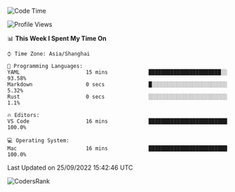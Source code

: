 <!--START_SECTION:waka-->
![Code Time](http://img.shields.io/badge/Code%20Time-1%2C679%20hrs%201%20min-blue)

![Profile Views](http://img.shields.io/badge/Profile%20Views-21-blue)

📊 **This Week I Spent My Time On** 

```text
⌚︎ Time Zone: Asia/Shanghai

💬 Programming Languages: 
YAML                     15 mins             ███████████████████████░░   93.58% 
Markdown                 0 secs              █░░░░░░░░░░░░░░░░░░░░░░░░   5.32% 
Rust                     0 secs              ░░░░░░░░░░░░░░░░░░░░░░░░░   1.1%

🔥 Editors: 
VS Code                  16 mins             █████████████████████████   100.0%

💻 Operating System: 
Mac                      16 mins             █████████████████████████   100.0%

```


 Last Updated on 25/09/2022 15:42:46 UTC
<!--END_SECTION:waka-->

![CodersRank](https://cr-skills-chart-widget.azurewebsites.net/api/api?username=BugenZhao&padding=16&tooltip=true&branding=false&sort-by-score=true&skills=Rust%2C%20Swift%2C%20C%2C%20TypeScript%2C%20Java%2C%20Go%2C%20Dart%2C%20C%2B%2B%2C%20Python%2C%20Assembly%2C%20Shell%2C%20Kotlin)
